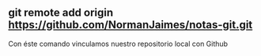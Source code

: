 ## git remote add origin https://github.com/NormanJaimes/notas-git.git

Con éste comando vinculamos nuestro repositorio local con Github